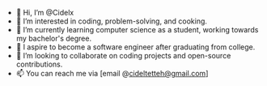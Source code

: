 - 👋 Hi, I’m @Cidelx
- 👀 I’m interested in coding, problem-solving, and cooking.
- 🌱 I’m currently learning computer science as a student, working towards my bachelor's degree.
- 💼 I aspire to become a software engineer after graduating from college.
- 💞️ I’m looking to collaborate on coding projects and open-source contributions.
- 📫 You can reach me via [email @cideltetteh@gmail.com]

<!---
Cidelx/Cidelx is a ✨ special ✨ repository because its `README.md` (this file) appears on your GitHub profile.
You can click the Preview link to take a look at your changes.
--->
